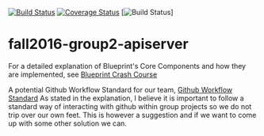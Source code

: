 [![Build Status](https://travis-ci.org/CS450-ECE461/fall2016-group2-apiserver.svg?branch=master)](https://travis-ci.org/CS450-ECE461/fall2016-group2-apiserver)
[![Coverage Status](https://coveralls.io/repos/github/CS450-ECE461/fall2016-group2-apiserver/badge.svg?branch=development)](https://coveralls.io/github/CS450-ECE461/fall2016-group2-apiserver?branch=development)
[![Build Status](https://travis-ci.org/CS450-ECE461/fall2016-group2-apiserver.svg?branch=development)]
# fall2016-group2-apiserver

For a detailed explanation of Blueprint's Core Components and how they are implemented, see [Blueprint Crash Course](https://github.com/CS450-ECE461/fall2016-group2-apiserver/wiki/Blueprint-Crash-Course)

A potential Github Workflow Standard for our team, [Github Workflow Standard](https://github.com/CS450-ECE461/fall2016-group2-apiserver/wiki/Github-Workflow-Standard)
As stated in the explanation, I believe it is important to follow a standard way of interacting with github within group projects so we do not trip over our own feet.  This is however a suggestion and if we want to come up with some other solution we can.
